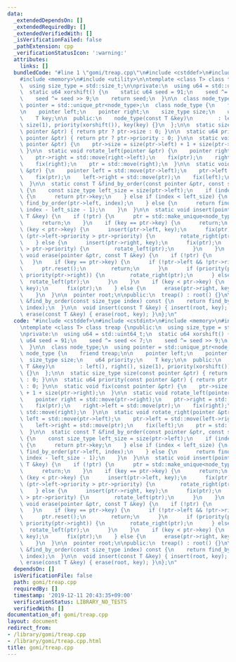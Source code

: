 ```yaml
---
data:
  _extendedDependsOn: []
  _extendedRequiredBy: []
  _extendedVerifiedWith: []
  _isVerificationFailed: false
  _pathExtension: cpp
  _verificationStatusIcon: ':warning:'
  attributes:
    links: []
  bundledCode: "#line 1 \"gomi/treap.cpp\"\n#include <cstddef>\n#include <cstdint>\n\
    #include <memory>\n#include <utility>\n\ntemplate <class T> class treap {\npublic:\n\
    \  using size_type = std::size_t;\n\nprivate:\n  using u64 = std::uint64_t;\n\
    \  static u64 xorshift() {\n    static u64 seed = 91;\n    seed ^= seed << 7;\n\
    \    seed ^= seed >> 9;\n    return seed;\n  }\n\n  class node_type;\n  using\
    \ pointer = std::unique_ptr<node_type>;\n  class node_type {\n    friend treap;\n\
    \n    pointer left;\n    pointer right;\n    size_type size;\n    u64 priority;\n\
    \    T key;\n\n  public:\n    node_type(const T &key)\n        : left(), right(),\
    \ size(1), priority(xorshift()), key(key) {}\n  };\n\n  static size_type size(const\
    \ pointer &ptr) { return ptr ? ptr->size : 0; }\n\n  static u64 priority(const\
    \ pointer &ptr) { return ptr ? ptr->priority : 0; }\n\n  static void fix(const\
    \ pointer &ptr) {\n    ptr->size = size(ptr->left) + 1 + size(ptr->right);\n \
    \ }\n\n  static void rotate_left(pointer &ptr) {\n    pointer right = std::move(ptr->right);\n\
    \    ptr->right = std::move(right->left);\n    fix(ptr);\n    right->left = std::move(ptr);\n\
    \    fix(right);\n    ptr = std::move(right);\n  }\n\n  static void rotate_right(pointer\
    \ &ptr) {\n    pointer left = std::move(ptr->left);\n    ptr->left = std::move(left->right);\n\
    \    fix(ptr);\n    left->right = std::move(ptr);\n    fix(left);\n    ptr = std::move(left);\n\
    \  }\n\n  static const T &find_by_order(const pointer &ptr, const size_type index)\
    \ {\n    const size_type left_size = size(ptr->left);\n    if (index == left_size)\
    \ {\n      return ptr->key;\n    } else if (index < left_size) {\n      return\
    \ find_by_order(ptr->left, index);\n    } else {\n      return find_by_order(ptr->right,\
    \ index - left_size - 1);\n    }\n  }\n\n  static void insert(pointer &ptr, const\
    \ T &key) {\n    if (!ptr) {\n      ptr = std::make_unique<node_type>(key);\n\
    \      return;\n    }\n    if (key == ptr->key) {\n      return;\n    }\n    if\
    \ (key < ptr->key) {\n      insert(ptr->left, key);\n      fix(ptr);\n      if\
    \ (ptr->left->priority > ptr->priority) {\n        rotate_right(ptr);\n      }\n\
    \    } else {\n      insert(ptr->right, key);\n      fix(ptr);\n      if (ptr->right->priority\
    \ > ptr->priority) {\n        rotate_left(ptr);\n      }\n    }\n  }\n\n  static\
    \ void erase(pointer &ptr, const T &key) {\n    if (!ptr) {\n      return;\n \
    \   }\n    if (key == ptr->key) {\n      if (!ptr->left && !ptr->right) {\n  \
    \      ptr.reset();\n        return;\n      }\n      if (priority(ptr->left) >\
    \ priority(ptr->right)) {\n        rotate_right(ptr);\n      } else {\n      \
    \  rotate_left(ptr);\n      }\n    }\n    if (key < ptr->key) {\n      erase(ptr->left,\
    \ key);\n      fix(ptr);\n    } else {\n      erase(ptr->right, key);\n      fix(ptr);\n\
    \    }\n  }\n\n  pointer root;\n\npublic:\n  treap() : root() {}\n\n  const T\
    \ &find_by_order(const size_type index) const {\n    return find_by_order(root,\
    \ index);\n  }\n\n  void insert(const T &key) { insert(root, key); }\n\n  void\
    \ erase(const T &key) { erase(root, key); }\n};\n"
  code: "#include <cstddef>\n#include <cstdint>\n#include <memory>\n#include <utility>\n\
    \ntemplate <class T> class treap {\npublic:\n  using size_type = std::size_t;\n\
    \nprivate:\n  using u64 = std::uint64_t;\n  static u64 xorshift() {\n    static\
    \ u64 seed = 91;\n    seed ^= seed << 7;\n    seed ^= seed >> 9;\n    return seed;\n\
    \  }\n\n  class node_type;\n  using pointer = std::unique_ptr<node_type>;\n  class\
    \ node_type {\n    friend treap;\n\n    pointer left;\n    pointer right;\n  \
    \  size_type size;\n    u64 priority;\n    T key;\n\n  public:\n    node_type(const\
    \ T &key)\n        : left(), right(), size(1), priority(xorshift()), key(key)\
    \ {}\n  };\n\n  static size_type size(const pointer &ptr) { return ptr ? ptr->size\
    \ : 0; }\n\n  static u64 priority(const pointer &ptr) { return ptr ? ptr->priority\
    \ : 0; }\n\n  static void fix(const pointer &ptr) {\n    ptr->size = size(ptr->left)\
    \ + 1 + size(ptr->right);\n  }\n\n  static void rotate_left(pointer &ptr) {\n\
    \    pointer right = std::move(ptr->right);\n    ptr->right = std::move(right->left);\n\
    \    fix(ptr);\n    right->left = std::move(ptr);\n    fix(right);\n    ptr =\
    \ std::move(right);\n  }\n\n  static void rotate_right(pointer &ptr) {\n    pointer\
    \ left = std::move(ptr->left);\n    ptr->left = std::move(left->right);\n    fix(ptr);\n\
    \    left->right = std::move(ptr);\n    fix(left);\n    ptr = std::move(left);\n\
    \  }\n\n  static const T &find_by_order(const pointer &ptr, const size_type index)\
    \ {\n    const size_type left_size = size(ptr->left);\n    if (index == left_size)\
    \ {\n      return ptr->key;\n    } else if (index < left_size) {\n      return\
    \ find_by_order(ptr->left, index);\n    } else {\n      return find_by_order(ptr->right,\
    \ index - left_size - 1);\n    }\n  }\n\n  static void insert(pointer &ptr, const\
    \ T &key) {\n    if (!ptr) {\n      ptr = std::make_unique<node_type>(key);\n\
    \      return;\n    }\n    if (key == ptr->key) {\n      return;\n    }\n    if\
    \ (key < ptr->key) {\n      insert(ptr->left, key);\n      fix(ptr);\n      if\
    \ (ptr->left->priority > ptr->priority) {\n        rotate_right(ptr);\n      }\n\
    \    } else {\n      insert(ptr->right, key);\n      fix(ptr);\n      if (ptr->right->priority\
    \ > ptr->priority) {\n        rotate_left(ptr);\n      }\n    }\n  }\n\n  static\
    \ void erase(pointer &ptr, const T &key) {\n    if (!ptr) {\n      return;\n \
    \   }\n    if (key == ptr->key) {\n      if (!ptr->left && !ptr->right) {\n  \
    \      ptr.reset();\n        return;\n      }\n      if (priority(ptr->left) >\
    \ priority(ptr->right)) {\n        rotate_right(ptr);\n      } else {\n      \
    \  rotate_left(ptr);\n      }\n    }\n    if (key < ptr->key) {\n      erase(ptr->left,\
    \ key);\n      fix(ptr);\n    } else {\n      erase(ptr->right, key);\n      fix(ptr);\n\
    \    }\n  }\n\n  pointer root;\n\npublic:\n  treap() : root() {}\n\n  const T\
    \ &find_by_order(const size_type index) const {\n    return find_by_order(root,\
    \ index);\n  }\n\n  void insert(const T &key) { insert(root, key); }\n\n  void\
    \ erase(const T &key) { erase(root, key); }\n};\n"
  dependsOn: []
  isVerificationFile: false
  path: gomi/treap.cpp
  requiredBy: []
  timestamp: '2019-12-11 20:43:35+09:00'
  verificationStatus: LIBRARY_NO_TESTS
  verifiedWith: []
documentation_of: gomi/treap.cpp
layout: document
redirect_from:
- /library/gomi/treap.cpp
- /library/gomi/treap.cpp.html
title: gomi/treap.cpp
---
```

